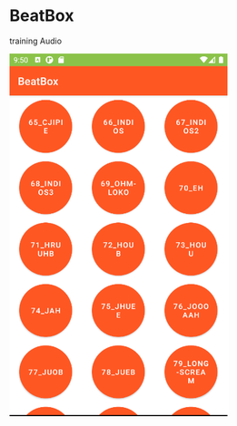 # BeatBox

training Audio

![Image alt](https://github.com/PrilepskiyAE/BeatBox/blob/master/images/screen1.bmp)
